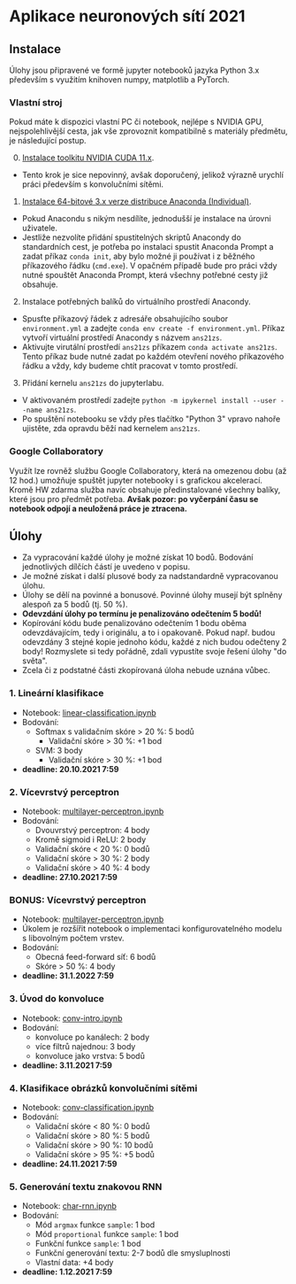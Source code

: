 # Aplikace neuronových sítí 2021

## Instalace

Úlohy jsou připravené ve formě jupyter notebooků jazyka Python 3.x především s využitím knihoven numpy, matplotlib a PyTorch.

### Vlastní stroj

Pokud máte k dispozici vlastní PC či notebook, nejlépe s NVIDIA GPU, nejspolehlivější cesta, jak vše zprovoznit kompatibilně s materiály předmětu, je následující postup.

0. [Instalace toolkitu NVIDIA CUDA 11.x](https://developer.nvidia.com/cuda-downloads).
  - Tento krok je sice nepovinný, avšak doporučený, jelikož výrazně urychlí práci především s konvolučními sítěmi.
1. [Instalace 64-bitové 3.x verze distribuce Anaconda (Individual)](https://www.anaconda.com/products/individual).
  - Pokud Anacondu s nikým nesdílíte, jednodušší je instalace na úrovni uživatele.
  - Jestliže nezvolíte přidání spustitelných skriptů Anacondy do standardních cest, je potřeba po instalaci spustit Anaconda Prompt a zadat příkaz `conda init`, aby bylo možné ji používat i z běžného příkazového řádku (`cmd.exe`). V opačném případě bude pro práci vždy nutné spouštět Anaconda Prompt, která všechny potřebné cesty již obsahuje.
2. Instalace potřebných balíků do virtuálního prostředí Anacondy.
- Spusťte příkazový řádek z adresáře obsahujícího soubor `environment.yml` a zadejte `conda env create -f environment.yml`. Příkaz vytvoří  virtuální prostředí Anacondy s názvem `ans21zs`.
- Aktivujte virutální prostředí `ans21zs` příkazem `conda activate ans21zs`. Tento příkaz bude nutné zadat po každém otevření nového příkazového řádku a vždy, kdy budeme chtít pracovat v tomto prostředí.
3. Přidání kernelu `ans21zs` do jupyterlabu.
  - V aktivovaném prostředí zadejte `python -m ipykernel install --user --name ans21zs`.
  - Po spuštění notebooku se vždy přes tlačítko "Python 3" vpravo nahoře ujistěte, zda opravdu běží nad kernelem `ans21zs`.

### Google Collaboratory

Využít lze rovněž službu Google Collaboratory, která na omezenou dobu (až 12 hod.) umožňuje spuštět jupyter notebooky i s grafickou akcelerací. Kromě HW zdarma služba navíc obsahuje předinstalované všechny balíky, které jsou pro předmět potřeba. **Avšak pozor: po vyčerpání času se notebook odpojí a neuložená práce je ztracena.**

## Úlohy

- Za vypracování každé úlohy je možné získat 10 bodů. Bodování jednotlivých dílčích částí je uvedeno v popisu.
- Je možné získat i další plusové body za nadstandardně vypracovanou úlohu.
- Úlohy se dělí na povinné a bonusové. Povinné úlohy musejí být splněny alespoň za 5 bodů (tj. 50 %). 
- **Odevzdání úlohy po termínu je penalizováno odečtením 5 bodů!**
- Kopírování kódu bude penalizováno odečtením 1 bodu oběma odevzdávajícím, tedy i originálu, a to i opakovaně. Pokud např. budou odevzdány 3 stejné kopie jednoho kódu, každé z nich budou odečteny 2 body! Rozmyslete si tedy pořádně, zdali vypustíte svoje řešení úlohy "do světa".
- Zcela či z podstatné části zkopírovaná úloha nebude uznána vůbec.

### 1. Lineární klasifikace
- Notebook: [linear-classification.ipynb](linear-classification.ipynb)
- Bodování:
  - Softmax s validačním skóre > 20 %: 5 bodů
    - Validační skóre > 30 %: +1 bod
  - SVM: 3 body
    - Validační skóre > 30 %: +1 bod
- **deadline: 20.10.2021 7:59**

### 2. Vícevrstvý perceptron
- Notebook: [multilayer-perceptron.ipynb](multilayer-perceptron.ipynb)
- Bodování:
  - Dvouvrstvý perceptron: 4 body
  - Kromě sigmoid i ReLU: 2 body
  - Validační skóre < 20 %: 0 bodů
  - Validační skóre > 30 %: 2 body
  - Validační skóre > 40 %: 4 body
- **deadline: 27.10.2021 7:59**

### BONUS: Vícevrstvý perceptron
- Notebook: [multilayer-perceptron.ipynb](multilayer-perceptron.ipynb)
- Úkolem je rozšířit notebook o implementaci konfigurovatelného modelu s libovolným počtem vrstev.
- Bodování:
  - Obecná feed-forward síť: 6 bodů
  - Skóre > 50 %: 4 body
- **deadline: 31.1.2022 7:59**

### 3. Úvod do konvoluce
- Notebook: [conv-intro.ipynb](conv-intro.ipynb)
- Bodování:
  - konvoluce po kanálech: 2 body
  - více filtrů najednou: 3 body
  - konvoluce jako vrstva: 5 bodů
- **deadline: 3.11.2021 7:59**

### 4. Klasifikace obrázků konvolučními sítěmi
- Notebook: [conv-classification.ipynb](conv-classification.ipynb)
- Bodování:
  - Validační skóre < 80 %: 0 bodů
  - Validační skóre > 80 %: 5 bodů
  - Validační skóre > 90 %: 10 bodů
  - Validační skóre > 95 %: +5 bodů
- **deadline: 24.11.2021 7:59**


### 5. Generování textu znakovou RNN
- Notebook: [char-rnn.ipynb](char-rnn.ipynb)
- Bodování:
  - Mód `argmax` funkce `sample`: 1 bod
  - Mód `proportional` funkce `sample`: 1 bod
  - Funkční funkce `sample`: 1 bod
  - Funkční generování textu: 2-7 bodů dle smysluplnosti
  - Vlastní data: +4 body
- **deadline: 1.12.2021 7:59**
